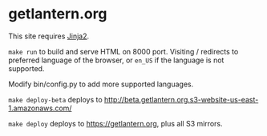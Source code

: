 # getlantern.org

This site requires [Jinja2](jinja.pocoo.org).

`make run` to build and serve HTML on 8000 port. Visiting / redirects to preferred language of the browser, or `en_US` if the language is not supported.

Modify bin/config.py to add more supported languages.

`make deploy-beta` deploys to http://beta.getlantern.org.s3-website-us-east-1.amazonaws.com/

`make deploy` deploys to https://getlantern.org, plus all S3 mirrors.
